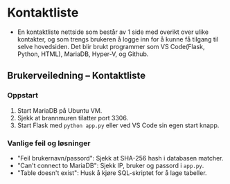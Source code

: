 # Kontaktliste
- En kontaktliste nettside som består av 1 side med overikt over ulike kontakter, og som trengs brukeren å logge inn for å kunne få tilgang til selve hovedsiden. Det blir brukt programmer som VS Code(Flask, Python, HTML), MariaDB, Hyper-V, og Github.

## Brukerveiledning – Kontaktliste

### Oppstart
1. Start MariaDB på Ubuntu VM.
2. Sjekk at brannmuren tilatter port 3306.
3. Start Flask med `python app.py` eller ved VS Code sin egen start knapp.

### Vanlige feil og løsninger
- "Feil brukernavn/passord": Sjekk at SHA-256 hash i databasen matcher.
- "Can't connect to MariaDB": Sjekk IP, bruker og passord i `app.py`.
- "Table doesn't exist": Husk å kjøre SQL-skriptet for å lage tabeller.
